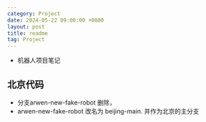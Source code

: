 ```yaml
---
category: Project
date: 2024-05-22 09:00:00 +0800
layout: post
title: readme
tag: Project
---
```


+ 机器人项目笔记

## 北京代码

+ 分支arwen-new-fake-robot 删除，
+ arwen-new-fake-robot 改名为 beijing-main. 并作为北京的主分支